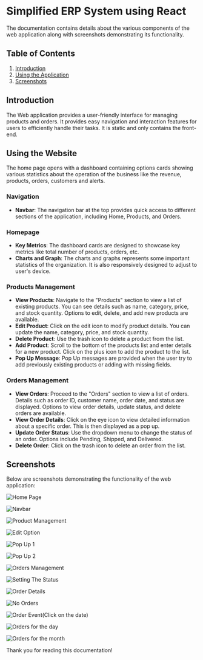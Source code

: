 # Simplified ERP System using React
The documentation contains details about the various components of the web application along with screenshots demonstrating its functionality.

## Table of Contents
1. [Introduction](#introduction)
2. [Using the Application](#using-the-application)
3. [Screenshots](#screenshots)

## Introduction
The Web application provides a user-friendly interface for managing products and orders. It provides easy navigation and interaction features for users to efficiently handle their tasks. It is static and only contains the front-end.

## Using the Website
The home page opens with a dashboard containing options cards showing various statistics about the operation of the business like the revenue, products, orders, customers and alerts.

### Navigation
- **Navbar**: The navigation bar at the top provides quick access to different sections of the application, including Home, Products, and Orders.

### Homepage
- **Key Metrics**: The dashboard cards are designed to showcase key metrics like total number of products, orders, etc.
- **Charts and Graph**: The charts and graphs represents some important statistics of the organization. It is also responsively designed to adjust to user's device.

### Products Management
- **View Products**: Navigate to the "Products" section to view a list of existing products. You can see details such as name, category, price, and stock quantity. Options to edit, delete, and add new products are available.
- **Edit Product**: Click on the edit icon to modify product details. You can update the name, category, price, and stock quantity.
- **Delete Product**: Use the trash icon to delete a product from the list.
- **Add Product**: Scroll to the bottom of the products list and enter details for a new product. Click on the plus icon to add the product to the list.
- **Pop Up Message**: Pop Up messages are provided when the user try to add previously existing products or adding with missing fields.

### Orders Management
- **View Orders**: Proceed to the "Orders" section to view a list of orders. Details such as order ID, customer name, order date, and status are displayed. Options to view order details, update status, and delete orders are available.
- **View Order Details**: Click on the eye icon to view detailed information about a specific order. This is then displayed as a pop up.
- **Update Order Status**: Use the dropdown menu to change the status of an order. Options include Pending, Shipped, and Delivered.
- **Delete Order**: Click on the trash icon to delete an order from the list.

## Screenshots
Below are screenshots demonstrating the functionality of the web application:

![Home Page](https://github.com/AbhinavA07/ERP-System/assets/130666959/b500195e-3292-4657-ba2d-1561d827d741)

![Navbar](https://github.com/AbhinavA07/ERP-System/assets/130666959/67e50524-ded9-413b-ae50-807a992b0de6)

![Product Management](https://github.com/AbhinavA07/ERP-System/assets/130666959/55d75424-112f-44ad-85c7-d8abfe550ab0)

![Edit Option](https://github.com/AbhinavA07/ERP-System/assets/130666959/d4d7ee64-d8fe-49c0-82ff-8fa5e25bfe85)

![Pop Up 1](https://github.com/AbhinavA07/ERP-System/assets/130666959/42577569-1327-4005-b708-8ab56eb203ae)

![Pop Up 2](https://github.com/AbhinavA07/ERP-System/assets/130666959/16f067ec-8340-44d8-8cf2-83ece9fdbf6c)

![Orders Management](https://github.com/AbhinavA07/ERP-System/assets/130666959/9319f0c8-09c0-4868-a432-937e936c052d)

![Setting The Status](https://github.com/AbhinavA07/ERP-System/assets/130666959/cdc7aad8-718b-45e4-93c7-f3d6313c688e)

![Order Details](https://github.com/AbhinavA07/ERP-System/assets/130666959/3de011bb-13de-4059-95ed-cc46f5f5b79c)

![No Orders](https://github.com/AbhinavA07/ERP-System/assets/130666959/66eef283-be7c-4935-b3da-0196526caa66)

![Order Event(Click on the date)](https://github.com/AbhinavA07/ERP-System/assets/130666959/4263153a-38b7-4aec-b6ad-96885617720c)

![Orders for the day](https://github.com/AbhinavA07/ERP-System/assets/130666959/d73d63b3-4142-4d21-8c1f-141110e1d938)

![Orders for the month](https://github.com/AbhinavA07/ERP-System/assets/130666959/f5c059bb-9437-44c5-8c3f-97d28d66ef00)

Thank you for reading this documentation!
